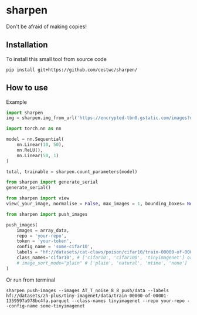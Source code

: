 # sharpen
Don't be afraid of making copies!

## Installation

To install this small tool from source code
```
pip install git+https://github.com/cestwc/sharpen/
```

## How to use

Example
```python
import sharpen
img = sharpen.img_from_url('https://encrypted-tbn0.gstatic.com/images?q=tbn:ANd9GcRGsRnODOn8Zx5ivrww4p_AR1sAjC3AXo-hyOev1nNTCEbwx7klxq2_ADltxprbOt56T2o&usqp=CAU')
```

```python
import torch.nn as nn

model = nn.Sequential(
    nn.Linear(10, 50),
    nn.ReLU(),
    nn.Linear(50, 1)
)

total, trainable = sharpen.count_parameters(model)
```

```python
from sharpen import generate_serial
generate_serial()
```

```python
from sharpen import view
view(_your_image, normalise = False, max_images = 1, bounding_boxes= None, axis = True).shape
```

```python
from sharpen import push_images

push_images(
    images = array_data,
    repo = 'your-repo',
    token = 'your-token',
    config_name = 'some-cifar10',
    labels = "hf://datasets/cat-claws/poison/cifar10/train-00000-of-00001.parquet", # or some list
    class_names='cifar10', # ['cifar10', 'cifar100', 'tinyimagenet'] or some repo name
    # image_sort_mode="plain" # ['plain', 'natural', 'mtime', 'none']
)
```
Or run from terminal
```
sharpen push-images --images AT_T_noise_8_8_push/data --labels hf://datasets/zh-plus/tiny-imagenet/data/train-00000-of-00001-1359597a978bc4fa.parquet --class-names tinyimagenet --repo your-repo --config-name some-tinyimagenet
```
